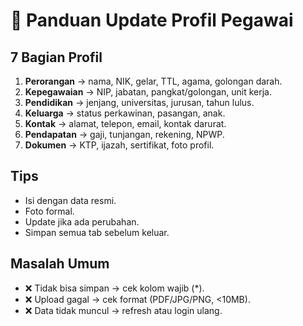 # 🧾 Panduan Update Profil Pegawai

## 7 Bagian Profil
1. **Perorangan** → nama, NIK, gelar, TTL, agama, golongan darah.  
2. **Kepegawaian** → NIP, jabatan, pangkat/golongan, unit kerja.  
3. **Pendidikan** → jenjang, universitas, jurusan, tahun lulus.  
4. **Keluarga** → status perkawinan, pasangan, anak.  
5. **Kontak** → alamat, telepon, email, kontak darurat.  
6. **Pendapatan** → gaji, tunjangan, rekening, NPWP.  
7. **Dokumen** → KTP, ijazah, sertifikat, foto profil.  

## Tips
- Isi dengan data resmi.  
- Foto formal.  
- Update jika ada perubahan.  
- Simpan semua tab sebelum keluar.  

## Masalah Umum
- ❌ Tidak bisa simpan → cek kolom wajib (*).  
- ❌ Upload gagal → cek format (PDF/JPG/PNG, <10MB).  
- ❌ Data tidak muncul → refresh atau login ulang.  
